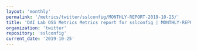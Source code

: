 ```yaml
---
layout: 'monthly'
permalink: '/metrics/twitter/sslconfig/MONTHLY-REPORT-2019-10-25/'
title: 'DAI Lab OSS Metrics Metrics report for sslconfig | MONTHLY-REPORT-2019-10-25'
organization: 'twitter'
repository: 'sslconfig'
current_date: '2019-10-25'
---
```

